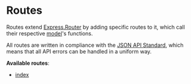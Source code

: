 # Routes

Routes extend [Express.Router](https://expressjs.com/en/api.html#router) by adding specific routes to it, which call their respective [model](/model/README)'s functions.

All routes are written in compliance with the [JSON API Standard](http://jsonapi.org), which means that all API errors can be handled in a uniform way.

__Available routes__:

- [index](/routes/index)